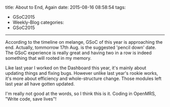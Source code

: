title: About to End, Again
date: 2015-08-16 08:58:54
tags:
- GSoC2015
- Weekly-Blog
categories:
- GSoC2015
---

According to the timeline on melange, GSoC of this year is approaching the end. Actually, tommorrow 17th Aug. is the suggested 'pencil down' date. The GSoC experience is really great and having two in a row is indeed something that will rooted in my memory.

Like last year I worked on the Dashboard this year, it's mainly about updating things and fixing bugs. However unlike last year's rookie works, it's more about efficiency and whole-structure change. Those modules left last year all have gotten updated.


I'm really not good at the words, so I think this is it. Coding in OpenMRS, "Write code, save lives"!





